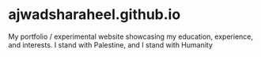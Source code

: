 # ajwadsharaheel.github.io
My portfolio / experimental website showcasing my education, experience, and interests.
I stand with Palestine, and I stand with Humanity
